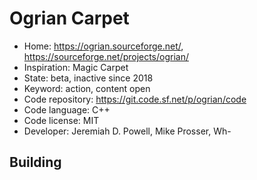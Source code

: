 # Ogrian Carpet

- Home: https://ogrian.sourceforge.net/, https://sourceforge.net/projects/ogrian/
- Inspiration: Magic Carpet
- State: beta, inactive since 2018
- Keyword: action, content open
- Code repository: https://git.code.sf.net/p/ogrian/code
- Code language: C++
- Code license: MIT
- Developer: Jeremiah D. Powell, Mike Prosser, Wh-

## Building
